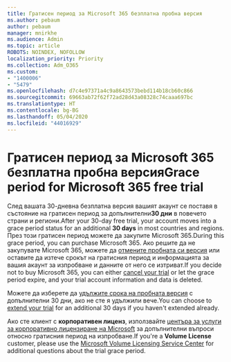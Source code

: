 ```yaml
---
title: Гратисен период за Microsoft 365 безплатна пробна версия
ms.author: pebaum
author: pebaum
manager: mnirkhe
ms.audience: Admin
ms.topic: article
ROBOTS: NOINDEX, NOFOLLOW
localization_priority: Priority
ms.collection: Adm_O365
ms.custom:
- "1400006"
- "5479"
ms.openlocfilehash: d7c4e97371a4c9a8643573bebd114b18cb60c866
ms.sourcegitcommit: 69663ab72f62f72ad28d43a08328c74caaa697bc
ms.translationtype: HT
ms.contentlocale: bg-BG
ms.lasthandoff: 05/04/2020
ms.locfileid: "44016929"
---
```

# <a name="grace-period-for-microsoft-365-free-trial"></a><span data-ttu-id="fbeb8-102">Гратисен период за Microsoft 365 безплатна пробна версия</span><span class="sxs-lookup"><span data-stu-id="fbeb8-102">Grace period for Microsoft 365 free trial</span></span>

<span data-ttu-id="fbeb8-103">След вашата 30-дневна безплатна версия вашият акаунт се поставя в състояние на гратисен период за допълнителни**30 дни** в повечето страни и региони.</span><span class="sxs-lookup"><span data-stu-id="fbeb8-103">After your 30-day free trial, your account moves into a grace period status for an additional **30 days** in most countries and regions.</span></span> <span data-ttu-id="fbeb8-104">През този гратисен период можете да закупите Microsoft 365.</span><span class="sxs-lookup"><span data-stu-id="fbeb8-104">During this grace period, you can purchase Microsoft 365.</span></span> <span data-ttu-id="fbeb8-105">Ако решите да не закупувате Microsoft 365, можете да [отмените пробната си версия](https://docs.microsoft.com/microsoft-365/commerce/subscriptions/cancel-your-subscription?view=o365-worldwide) или оставите да изтече срокът на гратисния период и информацията за вашия акаунт за изпробване и данните от него се изтриват.</span><span class="sxs-lookup"><span data-stu-id="fbeb8-105">If you decide not to buy Microsoft 365, you can either [cancel your trial](https://docs.microsoft.com/microsoft-365/commerce/subscriptions/cancel-your-subscription?view=o365-worldwide) or let the grace period expire, and your trial account information and data is deleted.</span></span>

<span data-ttu-id="fbeb8-106">Можете да изберете да [удължите срока на пробната версия](https://docs.microsoft.com/microsoft-365/commerce/extend-your-trial) с допълнителни 30 дни, ако не сте я удължили вече.</span><span class="sxs-lookup"><span data-stu-id="fbeb8-106">You can choose to [extend your trial](https://docs.microsoft.com/microsoft-365/commerce/extend-your-trial) for an additional 30 days if you haven't extended already.</span></span>

<span data-ttu-id="fbeb8-107">Ако сте клиент с **корпоративен лиценз**, използвайте [центъра за услуги за корпоративно лицензиране на Microsoft](https://support.microsoft.com/help/4471406/how-to-contact-the-microsoft-volume-licensing-service-center) за допълнителни въпроси относно гратисния период на изпробване.</span><span class="sxs-lookup"><span data-stu-id="fbeb8-107">If you're a **Volume License** customer, please use the [Microsoft Volume Licensing Service Center](https://support.microsoft.com/help/4471406/how-to-contact-the-microsoft-volume-licensing-service-center) for additional questions about the trial grace period.</span></span>
